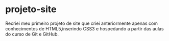 # projeto-site
 Recriei meu primeiro projeto de site que criei anteriormente apenas com conhecimentos de HTML5,inserindo CSS3 e hospedando a partir das aulas do curso de Git e GitHub.
